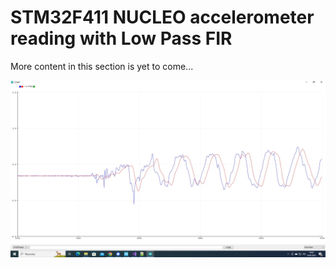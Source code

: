 
# STM32F411 NUCLEO accelerometer reading with Low Pass FIR

More content in this section is yet to come...

![screenshot of the accelerometer traces with and without filtering](https://github.com/mrynkiewicz/stm32f411-nucleo/blob/main/adxl345/LP_FIR_Filter_2.jpg)